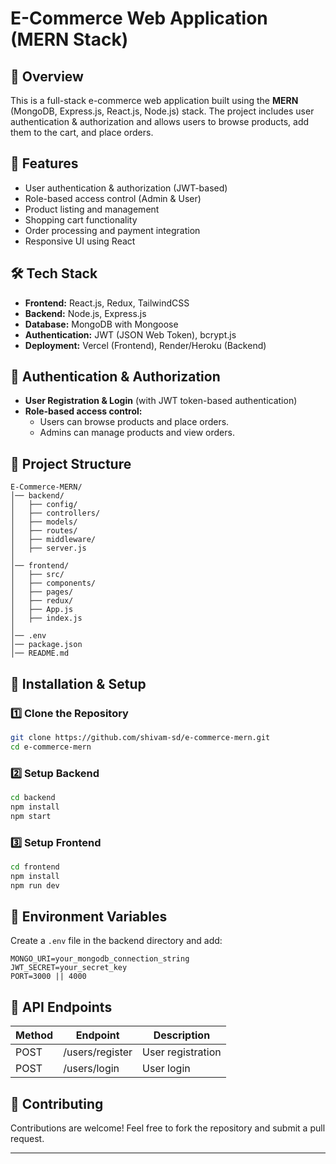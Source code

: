 # E-Commerce Web Application (MERN Stack)

## 📌 Overview
This is a full-stack e-commerce web application built using the **MERN** (MongoDB, Express.js, React.js, Node.js) stack. The project includes user authentication & authorization and allows users to browse products, add them to the cart, and place orders.

## 🚀 Features
- User authentication & authorization (JWT-based)
- Role-based access control (Admin & User)
- Product listing and management
- Shopping cart functionality
- Order processing and payment integration
- Responsive UI using React

## 🛠 Tech Stack
- **Frontend:** React.js, Redux, TailwindCSS
- **Backend:** Node.js, Express.js
- **Database:** MongoDB with Mongoose
- **Authentication:** JWT (JSON Web Token), bcrypt.js
- **Deployment:** Vercel (Frontend), Render/Heroku (Backend)

## 🔑 Authentication & Authorization
- **User Registration & Login** (with JWT token-based authentication)
- **Role-based access control:**
  - Users can browse products and place orders.
  - Admins can manage products and view orders.

## 📂 Project Structure
```
E-Commerce-MERN/
│── backend/
│   ├── config/
│   ├── controllers/
│   ├── models/
│   ├── routes/
│   ├── middleware/
│   ├── server.js
│
│── frontend/
│   ├── src/
│   ├── components/
│   ├── pages/
│   ├── redux/
│   ├── App.js
│   ├── index.js
│
│── .env
│── package.json
│── README.md
```

## 🔧 Installation & Setup

### 1️⃣ Clone the Repository
```sh
git clone https://github.com/shivam-sd/e-commerce-mern.git
cd e-commerce-mern
```

### 2️⃣ Setup Backend
```sh
cd backend
npm install
npm start
```

### 3️⃣ Setup Frontend
```sh
cd frontend
npm install
npm run dev
```

## 🎯 Environment Variables
Create a `.env` file in the backend directory and add:
```env
MONGO_URI=your_mongodb_connection_string
JWT_SECRET=your_secret_key
PORT=3000 || 4000
```

## 📌 API Endpoints
| Method | Endpoint         | Description              |
|--------|----------------|--------------------------|
| POST   | /users/register | User registration      |
| POST   | /users/login    | User login             |


## 🎉 Contributing
Contributions are welcome! Feel free to fork the repository and submit a pull request.

---